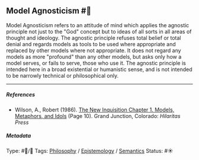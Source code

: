 ## Model Agnosticism  #🧠

Model Agnosticism refers to an attitude of mind which applies the agnostic principle not just to the "God" concept but to ideas of all sorts in all areas of thought and ideology. The agnostic principle refuses total belief or total denial and regards models as tools to be used where appropriate and replaced by other models where not appropriate. It does not regard any models as more "profound" than any other models, but asks only how a model serves, or fails to serve, those who use it. The agnostic principle is intended here in a broad existential or humanistic sense, and is not intended to be narrowly technical or philosophical only.

---

##### References

* Wilson, A., Robert (1986). [The New Inquisition Chapter 1. Models, Metaphors, and Idols](The%20New%20Inquisition%20Chapter%201.%20Models,%20Metaphors,%20and%20Idols.md) (Page 10). Grand Junction, Colorado: *Hilaritas Press*

##### Metadata

Type: #🔵/🔵 
Tags: [Philosophy](Philosophy.md) / [Epistemology](Epistemology.md) / [Semantics](Semantics.md) 
Status: #☀️ 
